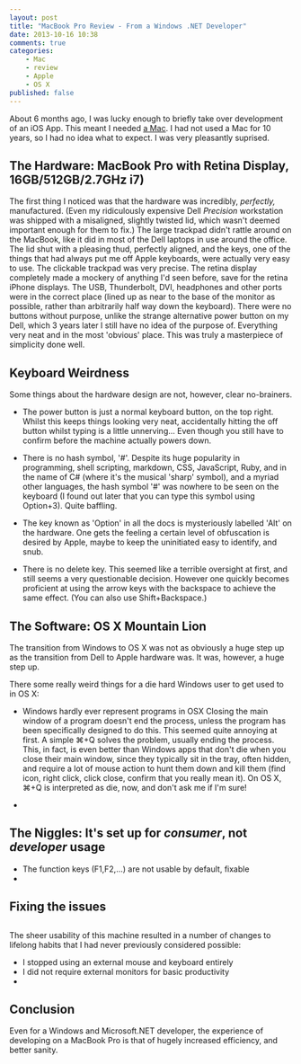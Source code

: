 ```yaml
---
layout: post
title: "MacBook Pro Review - From a Windows .NET Developer"
date: 2013-10-16 10:38
comments: true
categories:
	- Mac
	- review
	- Apple
	- OS X
published: false
---
```

About 6 months ago, I was lucky enough to briefly take over development of an iOS App. This meant I needed [a Mac](http://www.apple.com/macbook-pro/). I had not used a Mac for 10 years, so I had no idea what to expect. I was very pleasantly suprised.

## The Hardware: MacBook Pro with Retina Display, 16GB/512GB/2.7GHz i7)
The first thing I noticed was that the hardware was incredibly, _perfectly,_ manufactured. (Even my ridiculously expensive Dell _Precision_ workstation was shipped with a misaligned, slightly twisted lid, which wasn't deemed important enough for them to fix.) The large trackpad didn't rattle around on the MacBook, like it did in most of the Dell laptops in use around the office. The lid shut with a pleasing thud, perfectly aligned, and the keys, one of the things that had always put me off Apple keyboards, were actually very easy to use. The clickable trackpad was very precise. The retina display completely made a mockery of anything I'd seen before, save for the retina iPhone displays. The USB, Thunderbolt, DVI, headphones and other ports were in the correct place (lined up as near to the base of the monitor as possible, rather than arbitrarily half way down the keyboard). There were no buttons without purpose, unlike the strange alternative power button on my Dell, which 3 years later I still have no idea of the purpose of. Everything very neat and in the most 'obvious' place. This was truly a masterpiece of simplicity done well.

## Keyboard Weirdness
Some things about the hardware design are not, however, clear no-brainers.

- The power button is just a normal keyboard button, on the top right. Whilst this keeps things looking very neat, accidentally hitting the off button whilst typing is a little unnerving... Even though you still have to confirm before the machine actually powers down.

- There is no hash symbol, '#'. Despite its huge popularity in programming, shell scripting, markdown, CSS, JavaScript, Ruby, and in the name of C# (where it's the musical 'sharp' symbol), and a myriad other languages, the hash symbol '#' was nowhere to be seen on the keyboard (I found out later that you can type this symbol using Option+3). Quite baffling.

- The key known as 'Option' in all the docs is mysteriously labelled 'Alt' on the hardware. One gets the feeling a certain level of obfuscation is desired by Apple, maybe to keep the uninitiated easy to identify, and snub.

- There is no delete key. This seemed like a terrible oversight at first, and still seems a very questionable decision. However one quickly becomes proficient at using the arrow keys with the backspace to achieve the same effect. (You can also use Shift+Backspace.)


## The Software: OS X Mountain Lion
The transition from Windows to OS X was not as obviously a huge step up as the transition from Dell to Apple hardware was. It was, however, a huge step up.

There  some really weird things for a die hard Windows user to get used to in OS X:

- Windows hardly ever represent programs in OSX
Closing the main window of a program doesn't end the process, unless the program has been specifically designed to do this. This seemed quite annoying at first. A simple &#8984;+Q solves the problem, usually ending the process. This, in fact, is even better than Windows apps that don't die when you close their main window, since they typically sit in the tray, often hidden, and require a lot of mouse action to hunt them down and kill them (find icon, right click, click close, confirm that you really mean it). On OS X, &#8984;+Q is interpreted as die, now, and don't ask me if I'm sure!

- 

## The Niggles: It's set up for _consumer_, not _developer_ usage
- The function keys (F1,F2,...) are not usable by default, fixable
- 

## Fixing the issues

## 
The sheer usability of this machine resulted in a number of changes to lifelong habits that I had never previously considered possible:

- I stopped using an external mouse and keyboard entirely
- I did not require external monitors for basic productivity
- 

## Conclusion
Even for a Windows and Microsoft.NET developer, the experience of developing on a MacBook Pro is that of hugely increased efficiency, and better sanity.